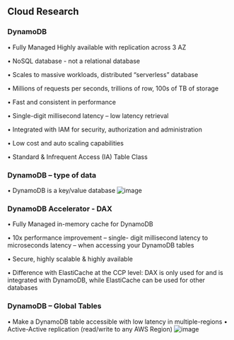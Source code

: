 
## Cloud Research

### DynamoDB

• Fully Managed Highly available with replication across 3 AZ

• NoSQL database - not a relational database

• Scales to massive workloads, distributed “serverless” database

• Millions of requests per seconds, trillions of row, 100s of TB of storage

• Fast and consistent in performance

• Single-digit millisecond latency – low latency retrieval

• Integrated with IAM for security, authorization and administration

• Low cost and auto scaling capabilities

• Standard & Infrequent Access (IA) Table Class

### DynamoDB – type of data
• DynamoDB is a key/value database
![image](https://user-images.githubusercontent.com/121011336/220812472-c24f4bf6-d707-47de-a72d-e96b2f6b695b.png)

### DynamoDB Accelerator - DAX
• Fully Managed in-memory cache for DynamoDB

• 10x performance improvement – single- digit millisecond latency to microseconds latency – when accessing your DynamoDB
tables

• Secure, highly scalable & highly available

• Difference with ElastiCache at the CCP level: DAX is only used for and is integrated with DynamoDB, while ElastiCache can be used for other
databases

### DynamoDB – Global Tables
• Make a DynamoDB table accessible with low latency in multiple-regions
• Active-Active replication (read/write to any AWS Region)
![image](https://user-images.githubusercontent.com/121011336/220812686-53ad1a08-8f5f-4480-925a-2f92896e1011.png)






